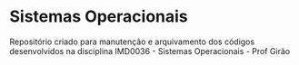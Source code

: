 # Sistemas Operacionais

Repositório criado para manutenção e arquivamento dos códigos desenvolvidos na disciplina IMD0036 - Sistemas Operacionais - Prof Girão
